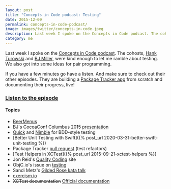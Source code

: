 ```yaml
---
layout: post
title: "Concepts in Code podcast: Testing"
date: 2015-12-09
permalink: concepts-in-code-podcast/
image: images/twitter/concepts-in-code.jpeg
description: Last week I spoke on the Concepts in Code podcast. The cohosts and I chatted about testing in Swift, TDD, and pair programming.
category: me
---
```


Last week I spoke on the [Concepts in Code podcast](http://podcast.conceptsincode.com). The cohosts, [Hank Turowski](https://twitter.com/HankTurowski) and [BJ Miller](https://twitter.com/bjmillerltd), were kind enough to let me ramble about testing. We also got into some ideas for pair programming.

If you have a few minutes go have a listen. And make sure to check out their other episodes. They are building a [Package Tracker app](https://github.com/ConceptsInCode/PackageTracker) from scratch and documenting their progress, live!

### [Listen to the episode](http://podcast.conceptsincode.com/ep-10-testing-with-joe-masilotti)

#### Topics

* [BeerMenus](https://www.beermenus.com)
* BJ's CocoaConf Columbus 2015 [presentation](https://github.com/SixFiveSoftware/TestingTesting123Presentation)
* [Quick](https://github.com/Quick/Quick) and [Nimble](https://github.com/Quick/Nimble) for BDD-style testing
* [Better Unit Testing with Swift]({% post_url 2020-03-31-better-swift-unit-testing %})
* Package Tracker [pull request](https://github.com/ConceptsInCode/PackageTracker/pull/9) (test refactors)
* [Test Helpers in XCTest]({% post_url 2015-09-21-xctest-helpers %})
* Jon Reid's [Quality Coding](http://qualitycoding.org) site
* ObjC.io's issue on [testing](https://www.objc.io/issues/15-testing/)
* Sandi Metz's [Gilded Rose kata talk](https://www.objc.io/issues/15-testing/)
* [exercism.io](http://exercism.io)
* ~~XCTest documentation~~ [Official documentation](https://developer.apple.com/documentation/xctest/user_interface_tests)
